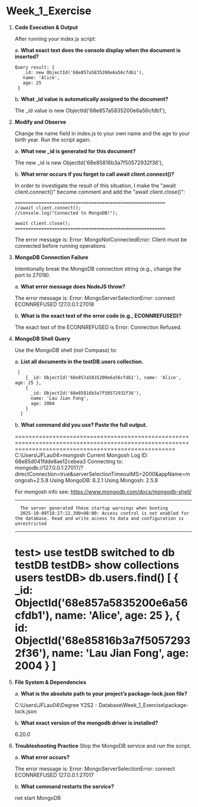 ﻿# Week_1_Exercise

1. **Code Execution & Output**

   After running your index.js script:

   a. **What exact text does the console display when the document is inserted?**

       Query result: {
          _id: new ObjectId('68e857a5835200e6a56cfdb1'),
          name: 'Alice',
          age: 25
        }
   
   b. **What _id value is automatically assigned to the document?**

      The _id value is new ObjectId('68e857a5835200e6a56cfdb1'),

2. **Modify and Observe**

   Change the name field in index.js to your own name and the age to your birth year. Run the script again.

   a. **What new _id is generated for this document?**

      The new _id is new ObjectId('68e85816b3a7f50572932f36'),
   
   b. **What error occurs if you forget to call await client.connect()?**

      In order to investigate the result of this situation, I make the "await client.connect()" become comment and add the "await client.close()":

       =========================================================
       //await client.connect();
       //console.log("Connected to MongoDB!");
        
       await client.close();
       =========================================================

      The error message is:
      Error: MongoNotConnectedError: Client must be connected before running operations

3. **MongoDB Connection Failure**

   Intentionally break the MongoDB connection string (e.g., change the port to 27018).

   a. **What error message does NodeJS throw?**

      The error message is:
      Error: MongoServerSelectionError: connect ECONNREFUSED 127.0.0.1:27018
   
   b. **What is the exact text of the error code (e.g., ECONNREFUSED)?**

      The exact text of the ECONNREFUSED is Error: Connection Refused.

4. **MongoDB Shell Query**

   Use the MongoDB shell (not Compass) to:

   a. **List all documents in the testDB.users collection.**

        [
           { _id: ObjectId('68e857a5835200e6a56cfdb1'), name: 'Alice', age: 25 },
           {
             _id: ObjectId('68e85816b3a7f50572932f36'),
             name: 'Lau Jian Fong',
             age: 2004
           }
         ]
      
   b. **What command did you use? Paste the full output.**
   
      =====================================================================================================================================================
      C:\Users\JFLau04>mongosh
      Current Mongosh Log ID: 68e85d041fdde8ae12cebea3
      Connecting to:          mongodb://127.0.0.1:27017/?directConnection=true&serverSelectionTimeoutMS=2000&appName=mongosh+2.5.8
      Using MongoDB:          8.2.1
      Using Mongosh:          2.5.8
      
      For mongosh info see: https://www.mongodb.com/docs/mongodb-shell/
      
      ------
         The server generated these startup warnings when booting
         2025-10-09T18:27:22.390+08:00: Access control is not enabled for the database. Read and write access to data and configuration is unrestricted
      ------
      
      test> use testDB
      switched to db testDB
      testDB> show collections
      users
      testDB> db.users.find()
      [
         { _id: ObjectId('68e857a5835200e6a56cfdb1'), name: 'Alice', age: 25 },
         {
            id: ObjectId('68e85816b3a7f50572932f36'),
            name: 'Lau Jian Fong',
            age: 2004
         }
      ]
   =====================================================================================================================================================

6. **File System & Dependencies**

   a. **What is the absolute path to your project’s package-lock.json file?**

      C:\Users\JFLau04\Degree Y2S2 - Database\Week_1_Exercise\package-lock.json
   
   b. **What exact version of the mongodb driver is installed?**

      6.20.0

7. **Troubleshooting Practice**
   Stop the MongoDB service and run the script.
   
   a. **What error occurs?**
   
      The error message is:
      Error: MongoServerSelectionError: connect ECONNREFUSED 127.0.0.1:27017

   b. **What command restarts the service?**

      net start MongoDB



